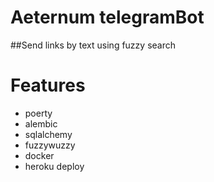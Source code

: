 # Aeternum telegramBot
##Send links by text using fuzzy search

# Features
- poerty
- alembic
- sqlalchemy
- fuzzywuzzy
- docker
- heroku deploy